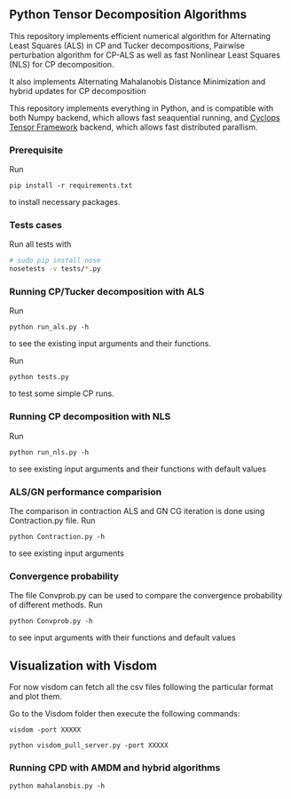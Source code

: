 ## Python Tensor Decomposition Algorithms

This repository implements efficient numerical algorithm for Alternating Least Squares (ALS) in CP and Tucker decompositions, Pairwise perturbation algorithm for CP-ALS as well as fast Nonlinear Least Squares (NLS) for CP decomposition.

It also implements Alternating Mahalanobis Distance Minimization and hybrid updates for CP decomposition

This repository implements everything in Python, and is compatible with both Numpy backend, which allows fast seaquential running, and [Cyclops Tensor Framework](https://github.com/cyclops-community/ctf) backend, which allows fast distributed parallism.

### Prerequisite

Run
```
pip install -r requirements.txt
```
to install necessary packages. 

### Tests cases
Run all tests with
```bash
# sudo pip install nose
nosetests -v tests/*.py
```

### Running CP/Tucker decomposition with ALS

Run 

```
python run_als.py -h
```
to see the existing input arguments and their functions.

Run 

```
python tests.py
```
to test some simple CP runs.

### Running CP decomposition with NLS

Run

```
python run_nls.py -h

```
to see existing input arguments and their functions with default values


### ALS/GN performance comparision

The comparison in contraction ALS and GN CG iteration is done using Contraction.py file.
Run

```
python Contraction.py -h
```

to see existing input arguments


### Convergence probability

The file Convprob.py can be used to compare the convergence probability of different methods. Run

```
python Convprob.py -h
```
to see input arguments with their functions and default values

## Visualization with Visdom

For now visdom can fetch all the csv files following the particular format and plot them.

Go to the Visdom folder then execute the following commands:
```
visdom -port XXXXX

python visdom_pull_server.py -port XXXXX
```

### Running CPD with AMDM and hybrid algorithms
```
python mahalanobis.py -h
```
